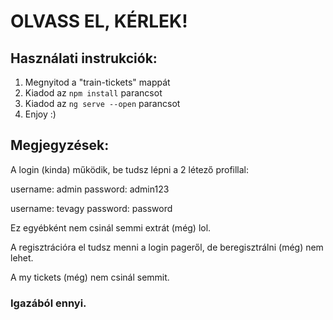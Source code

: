 # OLVASS EL, KÉRLEK!

## Használati instrukciók:

 1. Megnyitod a "train-tickets" mappát
 2. Kiadod az `npm install` parancsot
 3. Kiadod az `ng serve --open` parancsot
 4. Enjoy :)

## Megjegyzések:
A login (kinda) működik, be tudsz lépni a 2 létező profillal:

username: admin
password: admin123

username: tevagy
password: password

Ez egyébként nem csinál semmi extrát (még) lol.

A regisztrációra el tudsz menni a login pageről, de beregisztrálni (még) nem lehet.

A my tickets (még) nem csinál semmit.

### Igazából ennyi.
